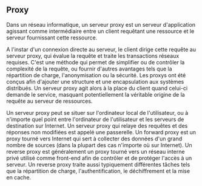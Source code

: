 ## Proxy

Dans un réseau informatique, un serveur proxy est un serveur d'application agissant comme
intermédiaire entre un client requêtant une ressource et le serveur fournissant cette ressource.

A l'instar d'un connexion directe au serveur, le client dirige cette requête au serveur proxy, qui
évalue la requête et traite les transactions réseaux requises. C'est une méthode qui permet de
simplifier ou de contrôler la complexité de la requête, ou fournir d'autres avantages tels que la
répartition de charge, l'anonymisation ou la sécurité. Les proxys ont été conçus afin d'ajouter une
structure et une encapsulation aux systèmes distribués. Un serveur proxy agit alors à la place du
client quand celui-ci demande le service, masquant potentiellement la véritable origine de la
requête au serveur de ressources.

Un serveur proxy peut se situer sur l'ordinateur local de l'utilisateur, ou à n'importe quel point
entre l'ordinateur de l'utilisateur et les serveurs de destination sur Internet. Un serveur proxy
qui relaye des requêtes et des réponses non modifiées est appelé une passerelle. Un forward proxy
est un proxy tourné vers Internet qui sert à collecter des données d'un grand nombre de sources
(dans la plupart des cas n'importe où sur Internet). Un reverse proxy est généralement un proxy
tourné vers un réseau interne privé utilisé comme front-end afin de contrôler et de protéger l'accès
à un serveur. Un reverse proxy traite aussi typiquement différentes tâches tels que la répartition
de charge, l'authentification, le déchiffrement et la mise en cache.
